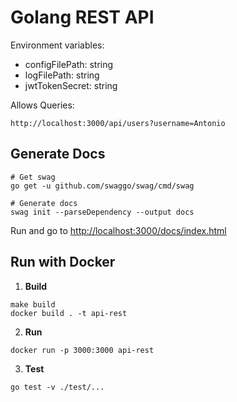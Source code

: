 # Golang REST API

Environment variables:
- configFilePath: string
- logFilePath: string
- jwtTokenSecret: string

Allows Queries:
```
http://localhost:3000/api/users?username=Antonio
```

## Generate Docs

```shell script
# Get swag
go get -u github.com/swaggo/swag/cmd/swag

# Generate docs
swag init --parseDependency --output docs
```

Run and go to [http://localhost:3000/docs/index.html](http://localhost:3000/docs/index.html)


## Run with Docker
   
1. **Build**

```shell script
make build
docker build . -t api-rest
```

2. **Run**

```shell script
docker run -p 3000:3000 api-rest
```

3. **Test**

```shell script
go test -v ./test/...